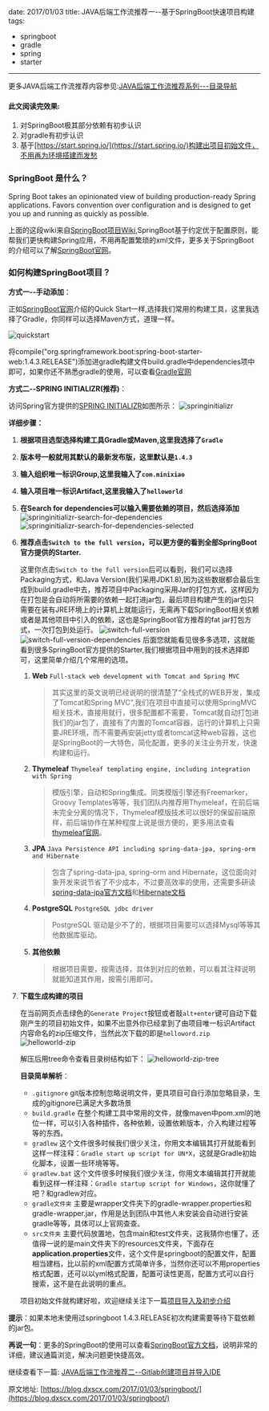 date: 2017/01/03
title: JAVA后端工作流推荐一--基于SpringBoot快速项目构建
tags: 
- springboot
- gradle
- spring
- starter
---
更多JAVA后端工作流推荐内容参见:[JAVA后端工作流推荐系列---目录导航](2017/01/09/workflow/)

#### 此文阅读完效果:

1. 对SpringBoot极其部分依赖有初步认识
2. 对gradle有初步认识
3. 基于[https://start.spring.io/](https://start.spring.io/)构建出项目初始文件，不用再为环境搭建而发愁

<!-- more -->
### SpringBoot 是什么？
Spring Boot takes an opinionated view of building production-ready Spring applications. Favors convention over configuration and is designed to get you up and running as quickly as possible.


上面的这段wiki来自[SpringBoot项目Wiki](https://github.com/spring-projects/spring-boot/wiki),SpringBoot基于约定优于配置原则，能帮我们更快构建Spring应用，不用再配置繁琐的xml文件，更多关于SpringBoot的介绍可以了解[SpringBoot官网](http://projects.spring.io/spring-boot/)。

### 如何构建SpringBoot项目？
**方式一--手动添加**：

正如[SpringBoot官网](http://projects.spring.io/spring-boot/)介绍的Quick Start一样,选择我们常用的构建工具，这里我选择了Gradle，你同样可以选择Maven方式，道理一样。

![quickstart](https://sssvip.github.io/img/springboot/quickstart.png)

将compile("org.springframework.boot:spring-boot-starter-web:1.4.3.RELEASE")添加进gradle构建文件build.gradle中dependencies项中即可，如果你还不熟悉gradle的使用，可以查看[Gradle官网](https://gradle.org/)

**方式二--SPRING INITIALIZR(推荐)**：

访问Spring官方提供的[SPRING INITIALIZR](https://start.spring.io/)如图所示：
![springinitializr](https://sssvip.github.io/img/springboot/springinitializr.png)

**详细步骤：**

1. **根据项目选型选择构建工具Gradle或Maven,这里我选择了`Gradle`**
2. **版本号一般就用其默认的最新发布版，这里默认是`1.4.3`**
3. **输入组织唯一标识Group,这里我输入了`com.minixiao`**
4. **输入项目唯一标识Artifact,这里我输入了`helloworld`**
5. **在Search for dependencies可以输入需要依赖的项目，然后选择添加**
	![springinitializr-search-for-dependencies](https://sssvip.github.io/img/springboot/springinitializr-search-for-dependencies.png)
	![springinitializr-search-for-dependencies-selected](https://sssvip.github.io/img/springboot/springinitializr-search-for-dependencies-selected.png)
6. **推荐点击`Switch to the full version`，可以更方便的看到全部SpringBoot官方提供的Starter.**

	这里你点击`Switch to the full version`后可以看到，我们可以选择Packaging方式，和Java Version(我们采用JDK1.8),因为这些数据都会最后生成到build.gradle中去，推荐项目中Packaging采用Jar的打包方式，这样因为在打包是会自动将所需要的依赖一起打进jar包，最后项目构建产生的jar包只需要在装有JRE环境上的计算机上就能运行，无需再下载SpringBoot相关依赖或者是其他项目中引入的依赖，这也是SpringBoot官方推荐的fat jar打包方式，一次打包到处运行。
	![switch-full-version](https://sssvip.github.io/img/springboot/switch-full-version.png)
	![switch-full-version-dependencies](https://sssvip.github.io/img/springboot/switch-full-version-dependencies.png)
	后面您就能看见很多多选项，这就能看到很多SpringBoot官方提供的Starter,我们根据项目中用到的技术选择即可，这里简单介绍几个常用的选项。

	1. **Web** `Full-stack web development with Tomcat and Spring MVC`

		> 其实这里的英文说明已经说明的很清楚了“全栈式的WEB开发，集成了Tomcat和Spring MVC”,我们在项目中直接可以使用SpringMVC相关技术，直接用就行，很多配置都不需要，Tomcat就自动打包进我们的jar包了，直接有了内置的Tomcat容器，运行的计算机上只需要JRE环境，而不需要再安装jetty或者tomcat这种web容器，这也是SpringBoot的一大特色，简化配置，更多的关注业务开发，快速构建和运行。

	2. **Thymeleaf** `Thymeleaf templating engine, including integration with Spring`

		> 模版引擎，自动和Spring集成。同类模版引擎还有Freemarker，Groovy Templates等等，我们团队内推荐用Thymeleaf，在前后端未完全分离的情况下，Thymeleaf模版技术可以很好的保留前端原样，前后端协作在某种程度上说是很方便的，更多用法查看[thymeleaf官网](http://thymeleaf.org/)。
	
	3. **JPA** `Java Persistence API including spring-data-jpa, spring-orm and Hibernate`

		> 包含了spring-data-jpa, spring-orm and Hibernate，这位面向对象开发来说节省了不少成本，不过要高效率的使用，还需要多研读[spring-data-jpa官方文档](http://docs.spring.io/spring-data/jpa/docs/1.10.4.RELEASE/reference/html/#repositories.special-parameters)和[Hibernate文档](http://hibernate.org/orm/documentation/5.2/)

	4. **PostgreSQL** `PostgreSQL jdbc driver`

		> PostgreSQL 驱动是少不了的，根据项目需要可以选择Mysql等等其他数据库驱动。
	
	5. **其他依赖**

		> 根据项目需要，按需选择，具体到对应的依赖，可以看其注释说明就能知道其作用，按需引用即可。

7. **下载生成构建的项目**
	
	在当前网页点击绿色的`Generate Project`按钮或者敲`alt+enter`键可自动下载刚产生的项目初始文件，如果不出意外你已经拿到了由项目唯一标识Artifact内容命名的zip压缩文件，当然此次下载的即是`helloword.zip`
	![helloworld-zip](https://sssvip.github.io/img/springboot/helloworld-zip.png)
	
	解压后用tree命令查看目录树结构如下：
	![helloworld-zip-tree](https://sssvip.github.io/img/springboot/helloworld-zip-tree.png)
	
	**目录简单解析**：

	* `.gitignore` git版本控制忽略说明文件，更具项目可自行添加忽略目录，生成的gitignore已满足大多数场景
	* `build.gradle` 在整个构建工具中常用的文件，就像maven中pom.xml的地位一样，可以引入各种插件，各种依赖，设置依赖版本，介入构建过程等等的东西。
	* `gradlew` 这个文件很多时候我们很少关注，你用文本编辑其打开就能看到这样一样注释：`Gradle start up script for UN*X`，这就是Gradle初始化脚本，设置一些环境等等。
	* `gradlew.bat` 这个文件很多时候我们很少关注，你用文本编辑其打开就能看到这样一样注释：`Gradle startup script for Windows`，这你就懂了吧？和gradlew对应。
	* `gradle文件夹` 主要是wrapper文件夹下的gradle-wrapper.properties和gradle-wrapper.jar，作用是达到团队中其他人未安装会自动进行安装gradle等等，具体可以上官网查查。
	* `src文件夹` 主要代码放置地，包含main和test文件夹，这我猜你也懂了。还值得一说的是main文件夹下的resources文件夹，下面存在**application.properties**文件，这个文件是springboot的配置文件，配置相当建档，比以前的xml配置方式简单许多，当然你还可以不用properties格式配置，还可以以yml格式配置，配置可读性更高，配置方式可以自行搜索，这不是在此说明的重点。

	项目初始文件就构建好啦，欢迎继续关注下一篇[项目导入及初步介绍](#)


**提示**：如果本地未使用过springboot 1.4.3.RELEASE初次构建需要等待下载依赖的jar包。

**再说一句**：更多的SpringBoot的使用可以查看[SpringBoot官方文档](http://docs.spring.io/spring-boot/docs/1.4.3.RELEASE/reference/htmlsingle/)，说明非常的详细，建议通篇浏览，解决问题更快捷高效。

继续查看下一篇: [JAVA后端工作流推荐二--Gitlab创建项目并导入IDE](/2017/01/03/ide-import-project/)

原文地址: [https://blog.dxscx.com/2017/01/03/springboot/](https://blog.dxscx.com/2017/01/03/springboot/)